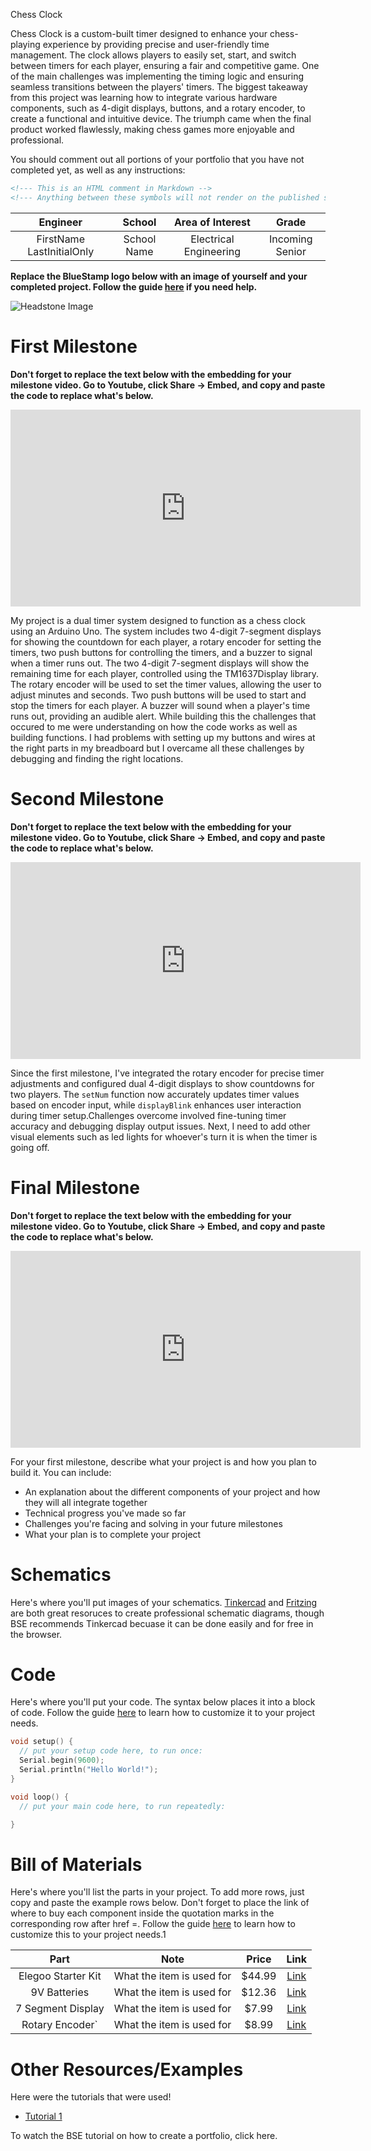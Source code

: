 Chess Clock

Chess Clock is a custom-built timer designed to enhance your chess-playing experience by providing precise and user-friendly time management. The clock allows players to easily set, start, and switch between timers for each player, ensuring a fair and competitive game. One of the main challenges was implementing the timing logic and ensuring seamless transitions between the players' timers. The biggest takeaway from this project was learning how to integrate various hardware components, such as 4-digit displays, buttons, and a rotary encoder, to create a functional and intuitive device. The triumph came when the final product worked flawlessly, making chess games more enjoyable and professional.

You should comment out all portions of your portfolio that you have not completed yet, as well as any instructions:
```HTML 
<!--- This is an HTML comment in Markdown -->
<!--- Anything between these symbols will not render on the published site -->
```

| **Engineer** | **School** | **Area of Interest** | **Grade** |
|:--:|:--:|:--:|:--:|
| FirstName LastInitialOnly | School Name | Electrical Engineering | Incoming Senior

**Replace the BlueStamp logo below with an image of yourself and your completed project. Follow the guide [here](https://tomcam.github.io/least-github-pages/adding-images-github-pages-site.html) if you need help.**

![Headstone Image](logo.svg)
  
# First Milestone

**Don't forget to replace the text below with the embedding for your milestone video. Go to Youtube, click Share -> Embed, and copy and paste the code to replace what's below.**

<iframe width="560" height="315" src="https://www.youtube.com/embed/wO3R-TBcILA?si=5Ybzv92w3VzoDyQ5" title="YouTube video player" frameborder="0" allow="accelerometer; autoplay; clipboard-write; encrypted-media; gyroscope; picture-in-picture; web-share" referrerpolicy="strict-origin-when-cross-origin" allowfullscreen></iframe>

My project is a dual timer system designed to function as a chess clock using an Arduino Uno. The system includes two 4-digit 7-segment displays for showing the countdown for each player, a rotary encoder for setting the timers, two push buttons for controlling the timers, and a buzzer to signal when a timer runs out. The two 4-digit 7-segment displays will show the remaining time for each player, controlled using the TM1637Display library. The rotary encoder will be used to set the timer values, allowing the user to adjust minutes and seconds. Two push buttons will be used to start and stop the timers for each player. A buzzer will sound when a player's time runs out, providing an audible alert. While building this the challenges that occured to me were understanding on how the code works as well as building functions. I had problems with setting up my buttons and wires at the right parts in my breadboard but I overcame all these challenges by debugging and finding the right locations. 



# Second Milestone

**Don't forget to replace the text below with the embedding for your milestone video. Go to Youtube, click Share -> Embed, and copy and paste the code to replace what's below.**

[<iframe width="560" height="315" src="https://www.youtube.com/embed/y3VAmNlER5Y" title="YouTube video player" frameborder="0" allow="accelerometer; autoplay; clipboard-write; encrypted-media; gyroscope; picture-in-picture; web-share" allowfullscreen></iframe>](https://youtu.be/MwwKPFRAE7w?si=PXNKkf8h_rVw82Oz)

Since the first milestone, I've integrated the rotary encoder for precise timer adjustments and configured dual 4-digit displays to show countdowns for two players. The `setNum` function now accurately updates timer values based on encoder input, while `displayBlink` enhances user interaction during timer setup.Challenges overcome involved fine-tuning timer accuracy and debugging display output issues. Next, I need to add other visual elements such as led lights for whoever's turn it is when the timer is going off.
# Final Milestone

**Don't forget to replace the text below with the embedding for your milestone video. Go to Youtube, click Share -> Embed, and copy and paste the code to replace what's below.**

<iframe width="560" height="315" src="https://www.youtube.com/embed/CaCazFBhYKs" title="YouTube video player" frameborder="0" allow="accelerometer; autoplay; clipboard-write; encrypted-media; gyroscope; picture-in-picture; web-share" allowfullscreen></iframe>

For your first milestone, describe what your project is and how you plan to build it. You can include:
- An explanation about the different components of your project and how they will all integrate together
- Technical progress you've made so far
- Challenges you're facing and solving in your future milestones
- What your plan is to complete your project

# Schematics 
Here's where you'll put images of your schematics. [Tinkercad](https://www.tinkercad.com/blog/official-guide-to-tinkercad-circuits) and [Fritzing](https://fritzing.org/learning/) are both great resoruces to create professional schematic diagrams, though BSE recommends Tinkercad becuase it can be done easily and for free in the browser. 

# Code
Here's where you'll put your code. The syntax below places it into a block of code. Follow the guide [here]([url](https://www.markdownguide.org/extended-syntax/)) to learn how to customize it to your project needs. 

```c++
void setup() {
  // put your setup code here, to run once:
  Serial.begin(9600);
  Serial.println("Hello World!");
}

void loop() {
  // put your main code here, to run repeatedly:

}
```

# Bill of Materials
Here's where you'll list the parts in your project. To add more rows, just copy and paste the example rows below.
Don't forget to place the link of where to buy each component inside the quotation marks in the corresponding row after href =. Follow the guide [here]([url](https://www.markdownguide.org/extended-syntax/)) to learn how to customize this to your project needs.1 

| **Part** | **Note** | **Price** | **Link** |
|:--:|:--:|:--:|:--:|
| Elegoo Starter Kit | What the item is used for | $44.99 | <a href="https://www.amazon.com/ELEGOO-Project-Tutorial-Controller-Projects/dp/B01D8KOZF4/ref=sr_1_3_pp?crid=2CDRMQVSYOD4H&dib=eyJ2IjoiMSJ9.AcWZy-Yg4mDTnhzEHozxzPZdVC5-KUL2tW-OQewDKpA7ZhEVnlvYJFELmn1cEN5uvrZVxp4St_nlIhbtJibvxUj7s5mZJHZ5gTUoGHyjSCEJnV1m-a2PWxrXyWYqZrufz70WGPo3NV3-f7iFEXccDbUvJu8BRvjxPCjgkJ_uJnDxpPk3Gjw_yw7XMWWb8ll4GsOLKWrxeEr1uOS5BeD0EU2Y1MvZXAOcITMnykL7K69Fr4P6SnWB2EpkaJ37raPdYGD096Z_rSPyEsRfxIx6Rv9N65w4nRID980vI94aLYQ.PuIIln1now7ULLLgzCb0zPl5SBpDXd-IT05ToFwhflM&dib_tag=se&keywords=arduino+starter+kit&qid=1720652047&s=industrial&sprefix=arduino+starter+ki%2Cindustrial%2C72&sr=1-3/"> Link </a> |
| 9V Batteries| What the item is used for | $12.36 | <a href="https://www.amazon.com/Amazon-Basics-Performance-All-Purpose-Batteries/dp/B00MH4QM1S/ref=sr_1_5_pp?crid=3TQ7ANPH958JM&dib=eyJ2IjoiMSJ9.bmcV2Upj_vpB6G9CFlPPxYAryat512da7ekZjc52HecXSTmtx7PbJ50EgQFPCMqlAxjOUq-tL4vQTpozlHvH89bMwx-HJoyGcdz6EY8HrMxahTiqOXkoP7ewkDcgHoMhmHamdlQfW6FBHO0Gm-DYZZnnMuvEU3qOpemA8PGEvRhEx4-lGaBZhrvls039G1-9SizAW-YRGXZ2fFrdVDlREyyOhAuxXZaE5QqUxWesRQgP9UfGOYaInRWTTPwhDbXFa-RPzGbU1C_u4wq-NMqKBtWEQqR9-cA8O3FYOx3icEY.dtKJmI2T-iCmMM_bYnbiHUWzhKpJDRxS-bBmZIwYFKM&dib_tag=se&keywords=9v+batteries&qid=1720651326&rdc=1&s=electronics&sprefix=9v+batteries%2Celectronics%2C105&sr=1-5"> Link </a> |
| 7 Segment Display | What the item is used for | $7.99 | <a href="https://www.amazon.com/WWZMDiB-Module%EF%BC%8CLED-Brightness-Adjustable-Accessories/dp/B0BFQNFX6D/ref=sr_1_1_sspa?crid=4FDIRL8C4Z3U&dib=eyJ2IjoiMSJ9.QgE2LsaDM6XMNWEKtfowv6-PbOSX2xhfnjc8ga6aSoZXfs-idNkA9Ry6gW5xXwdB3MQphqLpgoIsDnzgtIYvLkoepUfuY2uLPqicJqKDkKnboM0jQQrhz9AZOv5zmOdrUFJHY1qCBLICzeGzJsft3HwTDgR4Ii-2yY662dfn_flQ9naG88nPMjZhyYt8CB8IOtxmvV9G52EVmHU0NpiE8bhfPcV3h2EQ6aMis0izEmY.iv725XikNlgecuj747NmLUhRIykpvN1TY3xTLJ2YXbk&dib_tag=se&keywords=7+segment+display+4+digit&qid=1720652429&sprefix=7+segment+display%2Caps%2C94&sr=8-1-spons&sp_csd=d2lkZ2V0TmFtZT1zcF9hdGY&psc=1"> Link </a> |
| Rotary Encoder` | What the item is used for | $8.99 | <a href="https://www.amazon.com/SongHe-KY-040-Encoder-Development-Arduino/dp/B087ZQLLWQ/ref=sr_1_1_sspa?crid=31JIP47IPMIK8&dib=eyJ2IjoiMSJ9.561HXmjsvo5F8O9BqiyjaSi-8obSRX9raeAnvJo4oFw5OnkbeV1QRHHfVEvZIIJLpVAHEld3c3HBMBSr11X2zkFY26Q7hLI6ypqkbnw62s_tKxp_6V7hLdomEZTkGvssu6FbdS07oVElHEGBm6cr64bpEDsxVK--rsN238OB8Ze3hJgJ6H7n0Ghirxb4ApragEHxYvKmC3vD7RNFPLPw6rMIPYUELi-Mr8N375lKCQ6N3LwbhQWs1wxW_Z3ZDZq2F_8-O71LqIw9qhxzVTC-yNQ4zZdoWF9itE-o3bjbb1k.hZzW7hz1jPqwJJMdFx4wTPmlBjlYlx5wvw79WBSj7qU&dib_tag=se&keywords=rotary+encoder&qid=1720652395&s=industrial&sprefix=rotary+encoder%2Cindustrial%2C84&sr=1-1-spons&sp_csd=d2lkZ2V0TmFtZT1zcF9hdGY&psc=1"> Link </a> |

# Other Resources/Examples
Here were the tutorials that were used!
- [Tutorial 1]([https://projecthub.arduino.cc/herolivechannel/chess-alarm-clock-using-arduino-rotary-encoder-7-segment-1511f2])


To watch the BSE tutorial on how to create a portfolio, click here.

